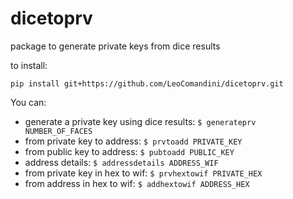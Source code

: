 # dicetoprv
package to generate private keys from dice results

to install:
```
pip install git+https://github.com/LeoComandini/dicetoprv.git
```

You can:
- generate a private key using dice results: `$ generateprv NUMBER_OF_FACES`
- from private key to address: `$ prvtoadd PRIVATE_KEY`
- from public key to address: `$ pubtoadd PUBLIC_KEY`
- address details: `$ addressdetails ADDRESS_WIF`
- from private key in hex to wif: `$ prvhextowif PRIVATE_HEX`
- from address in hex to wif: `$ addhextowif ADDRESS_HEX`
